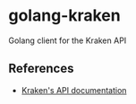 # golang-kraken
 
 Golang client for the Kraken API

 ## References

 - [Kraken's API documentation](https://docs.kraken.com/rest/)